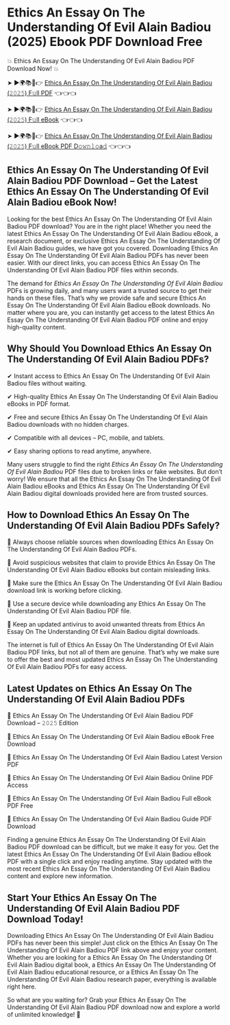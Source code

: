 # Ethics An Essay On The Understanding Of Evil Alain Badiou (2025) Ebook PDF Download Free

💥 Ethics An Essay On The Understanding Of Evil Alain Badiou PDF Download Now! 💥

➤ ►🌍📚📱👉 [Ethics An Essay On The Understanding Of Evil Alain Badiou (𝟸𝟶𝟸𝟻) F𝚞ll PDF](https://getpdf.xyz/ethics-an-essay-on-the-understanding-of-evil-alain-badiou) 👈👈👈


➤ ►🌍📚📱👉 [Ethics An Essay On The Understanding Of Evil Alain Badiou (𝟸𝟶𝟸𝟻) F𝚞ll eBook](https://getpdf.xyz/ethics-an-essay-on-the-understanding-of-evil-alain-badiou) 👈👈👈


➤ ►🌍📚📱👉 [Ethics An Essay On The Understanding Of Evil Alain Badiou (𝟸𝟶𝟸𝟻) F𝚞ll eBook PDF D𝚘𝚠𝚗𝚕𝚘a𝚍](https://getpdf.xyz/ethics-an-essay-on-the-understanding-of-evil-alain-badiou) 👈👈👈


## Ethics An Essay On The Understanding Of Evil Alain Badiou PDF Download – Get the Latest Ethics An Essay On The Understanding Of Evil Alain Badiou eBook Now!

Looking for the best Ethics An Essay On The Understanding Of Evil Alain Badiou PDF download? You are in the right place! Whether you need the latest Ethics An Essay On The Understanding Of Evil Alain Badiou eBook, a research document, or exclusive Ethics An Essay On The Understanding Of Evil Alain Badiou guides, we have got you covered. Downloading Ethics An Essay On The Understanding Of Evil Alain Badiou PDFs has never been easier. With our direct links, you can access Ethics An Essay On The Understanding Of Evil Alain Badiou PDF files within seconds.

The demand for *Ethics An Essay On The Understanding Of Evil Alain Badiou* PDFs is growing daily, and many users want a trusted source to get their hands on these files. That’s why we provide safe and secure Ethics An Essay On The Understanding Of Evil Alain Badiou eBook downloads. No matter where you are, you can instantly get access to the latest Ethics An Essay On The Understanding Of Evil Alain Badiou PDF online and enjoy high-quality content.

## Why Should You Download Ethics An Essay On The Understanding Of Evil Alain Badiou PDFs?

✔ Instant access to Ethics An Essay On The Understanding Of Evil Alain Badiou files without waiting.

✔ High-quality Ethics An Essay On The Understanding Of Evil Alain Badiou eBooks in PDF format.

✔ Free and secure Ethics An Essay On The Understanding Of Evil Alain Badiou downloads with no hidden charges.

✔ Compatible with all devices – PC, mobile, and tablets.

✔ Easy sharing options to read anytime, anywhere.

Many users struggle to find the right *Ethics An Essay On The Understanding Of Evil Alain Badiou* PDF files due to broken links or fake websites. But don’t worry! We ensure that all the Ethics An Essay On The Understanding Of Evil Alain Badiou eBooks and Ethics An Essay On The Understanding Of Evil Alain Badiou digital downloads provided here are from trusted sources.

## How to Download Ethics An Essay On The Understanding Of Evil Alain Badiou PDFs Safely?

📌 Always choose reliable sources when downloading Ethics An Essay On The Understanding Of Evil Alain Badiou PDFs.

📌 Avoid suspicious websites that claim to provide Ethics An Essay On The Understanding Of Evil Alain Badiou eBooks but contain misleading links.

📌 Make sure the Ethics An Essay On The Understanding Of Evil Alain Badiou download link is working before clicking.

📌 Use a secure device while downloading any Ethics An Essay On The Understanding Of Evil Alain Badiou PDF file.

📌 Keep an updated antivirus to avoid unwanted threats from Ethics An Essay On The Understanding Of Evil Alain Badiou digital downloads.

The internet is full of Ethics An Essay On The Understanding Of Evil Alain Badiou PDF links, but not all of them are genuine. That’s why we make sure to offer the best and most updated Ethics An Essay On The Understanding Of Evil Alain Badiou PDFs for easy access.

## Latest Updates on Ethics An Essay On The Understanding Of Evil Alain Badiou PDFs

🔹 Ethics An Essay On The Understanding Of Evil Alain Badiou PDF Download – 𝟸𝟶𝟸𝟻 Edition

🔹 Ethics An Essay On The Understanding Of Evil Alain Badiou eBook Free Download

🔹 Ethics An Essay On The Understanding Of Evil Alain Badiou Latest Version PDF

🔹 Ethics An Essay On The Understanding Of Evil Alain Badiou Online PDF Access

🔹 Ethics An Essay On The Understanding Of Evil Alain Badiou Full eBook PDF Free

🔹 Ethics An Essay On The Understanding Of Evil Alain Badiou Guide PDF Download

Finding a genuine Ethics An Essay On The Understanding Of Evil Alain Badiou PDF download can be difficult, but we make it easy for you. Get the latest Ethics An Essay On The Understanding Of Evil Alain Badiou eBook PDF with a single click and enjoy reading anytime. Stay updated with the most recent Ethics An Essay On The Understanding Of Evil Alain Badiou content and explore new information.

## Start Your Ethics An Essay On The Understanding Of Evil Alain Badiou PDF Download Today!

Downloading Ethics An Essay On The Understanding Of Evil Alain Badiou PDFs has never been this simple! Just click on the Ethics An Essay On The Understanding Of Evil Alain Badiou PDF link above and enjoy your content. Whether you are looking for a Ethics An Essay On The Understanding Of Evil Alain Badiou digital book, a Ethics An Essay On The Understanding Of Evil Alain Badiou educational resource, or a Ethics An Essay On The Understanding Of Evil Alain Badiou research paper, everything is available right here.

So what are you waiting for? Grab your Ethics An Essay On The Understanding Of Evil Alain Badiou PDF download now and explore a world of unlimited knowledge! 🚀
